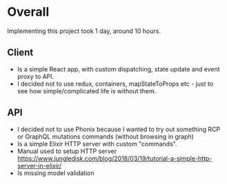 # Overall

Implementing this project took 1 day, around 10 hours.

## Client

* Is a simple React app, with custom dispatching, state update and event
  proxy to API.
* I decided not to use redux, containers, mapStateToProps etc - just to see how simple/complicated life is without them.

## API

* I decided not to use Phonix because I wanted to try out something RCP or GraphQL mutations commands (without browsing in graph)
* Is a simple Elixir HTTP server with custom "commands".
* Manual used to setup HTTP server
  https://www.jungledisk.com/blog/2018/03/19/tutorial-a-simple-http-server-in-elixir/
* Is missing model validation
